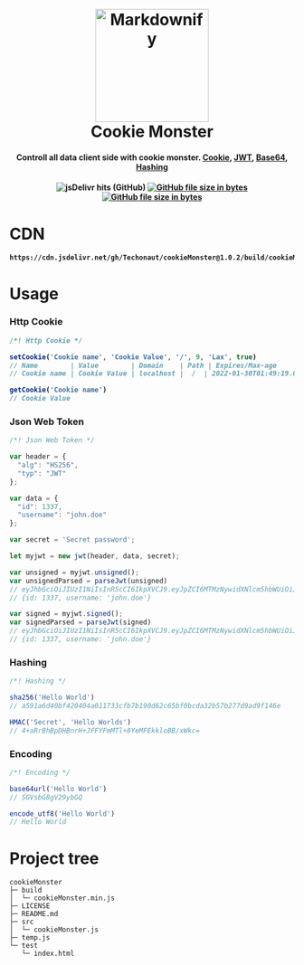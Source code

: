 
<h1 align="center">
  <br>
  <img src="https://raw.githubusercontent.com/Techonaut/.github/main/cdn/img/cookieMonsterv2.png" alt="Markdownify" width="200">
  <br>
  Cookie Monster
  <br>
</h1>

<h4 align="center">Controll all data client side with cookie monster. <a href="https://en.wikipedia.org/wiki/HTTP_cookie">Cookie</a>, <a href="https://en.wikipedia.org/wiki/JSON_Web_Token">JWT</a>, <a href="https://en.wikipedia.org/wiki/Base64">Base64</a>, <a href="https://en.wikipedia.org/wiki/Hash_function">Hashing</a>  <h4>

<p align="center">
  <img alt="jsDelivr hits (GitHub)" src="https://img.shields.io/jsdelivr/gh/hy/Techonaut/cookieMonster">
  <a href="https://cdn.jsdelivr.net/gh/Techonaut/cookieMonster/build/cookieMonster.min.js"> <img alt="GitHub file size in bytes" src="https://img.shields.io/github/size/Techonaut/cookieMonster/build/cookieMonster.min.js"> <a/>
  <a href="https://cdn.jsdelivr.net/gh/Techonaut/cookieMonster/build/cookieMonster.min.js"> <img alt="GitHub file size in bytes" src="https://github.com/Techonaut/cookieMonster/actions/workflows/build.yml/badge.svg?style=flat-square"> <a/>
</p>


# CDN
```
https://cdn.jsdelivr.net/gh/Techonaut/cookieMonster@1.0.2/build/cookieMonster.min.js
```

# Usage
### Http Cookie
```js
/*! Http Cookie */

setCookie('Cookie name', 'Cookie Value', '/', 9, 'Lax', true)
// Name        | Value        | Domain    | Path | Expires/Max-age         | Size | Secure | SameSite
// Cookie name | Cookie Value | localhost |  /  | 2022-01-30T01:49:19.000Z |  23  |  true  | lax

getCookie('Cookie name')
// Cookie Value
```
### Json Web Token
```js
/*! Json Web Token */

var header = {
  "alg": "HS256",
  "typ": "JWT"
};

var data = {
  "id": 1337,
  "username": "john.doe"
};

var secret = 'Secret password';

let myjwt = new jwt(header, data, secret);

var unsigned = myjwt.unsigned();
var unsignedParsed = parseJwt(unsigned)
// eyJhbGciOiJIUzI1NiIsInR5cCI6IkpXVCJ9.eyJpZCI6MTMzNywidXNlcm5hbWUiOiJqb2huLmRvZSJ9
// {id: 1337, username: 'john.doe'}

var signed = myjwt.signed();
var signedParsed = parseJwt(signed)
// eyJhbGciOiJIUzI1NiIsInR5cCI6IkpXVCJ9.eyJpZCI6MTMzNywidXNlcm5hbWUiOiJqb2huLmRvZSJ9.W29iamVjdCBQcm9taXNlXQ
// {id: 1337, username: 'john.doe'}
```
### Hashing
```js
/*! Hashing */

sha256('Hello World')
// a591a6d40bf420404a011733cfb7b190d62c65bf0bcda32b57b277d9ad9f146e

HMAC('Secret', 'Hello Worlds')
// 4+aRrBhBpDHBnrH+JFFYFmMTl+8YeMFEkkloBB/xWkc=
```
### Encoding
```js
/*! Encoding */

base64url('Hello World')
// SGVsbG8gV29ybGQ

encode_utf8('Hello World')
// Hello World

```

# Project tree

```
cookieMonster
├─ build
│  └─ cookieMonster.min.js
├─ LICENSE
├─ README.md
├─ src
│  └─ cookieMonster.js
├─ temp.js
└─ test
   └─ index.html

```